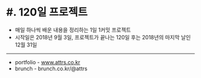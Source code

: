 #. 120일 프로젝트
===============
* 매일 하나씩 배운 내용을 정리하는 1일 1커밋 프로젝트
* 시작일은 2018년 9월 3일, 프로젝트가 끝나는 120일 후는 2018년의 마지막 날인 12월 31일
---------------------------------------
* portfolio - www.attrs.co.kr
* brunch - brunch.co.kr/@attrs
